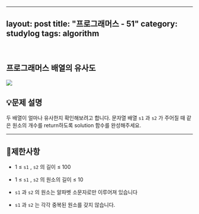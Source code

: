 ﻿
---
layout: post
title: "프로그래머스 - 51"
category: studylog
tags: algorithm
---

<br>

## 프로그래머스 배열의 유사도


![](https://velog.velcdn.com/images/dlsdud9098/post/e1464da6-734f-4172-a5d3-8df73b71a328/image.png)
## 💡문제 설명
두 배열이 얼마나 유사한지 확인해보려고 합니다. 문자열 배열 ```s1```
과 ```s2```
가 주어질 때 같은 원소의 개수를 return하도록 solution 함수를 완성해주세요.


---




## 🚫제한사항


* 1 ≤ ```s1```
, ```s2```
의 길이 ≤ 100




* 1 ≤ ```s1```
, ```s2```
의 원소의 길이 ≤ 10




* ```s1```
과 ```s2```
의 원소는 알파벳 소문자로만 이루어져 있습니다




* ```s1```
과 ```s2```
는 각각 중복된 원소를 갖지 않습니다.




